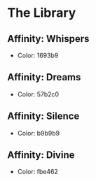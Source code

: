 # The Library

## Affinity: Whispers
- Color: 1693b9

## Affinity: Dreams
- Color: 57b2c0

## Affinity: Silence
- Color: b9b9b9

## Affinity: Divine
- Color: fbe462
